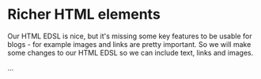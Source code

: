 # Richer HTML elements

Our HTML EDSL is nice, but it's missing some key features to be usable
for blogs - for example images and links are pretty important.
So we will make some changes to our HTML EDSL so we can include
text, links and images.

...

<!--

What we're going to do is, instead of passing `String` to `p_`, `h1_`
and other functions that represent HTML *structures*, we will
pass them a new type called `HtmlContent` which would represent
content rather than structure - things text, links and images.

We will also implement instances for a couple of type classes for this
new `HtmlContent` type. Namely `Semigroup` and `Monoid`.

These two type classes are named after their mathematical counter
part. Semigroup defines an operation that combines two values of a
type to a single value. This operation in Haskell is the function
`<>` (pronounced append) and we've already seen it in action for strings!
A Monoid is a Semigroup that also provides an "empty" value, `mempty`.

Often type classes will have laws attached to them, and any instance
should make sure these laws hold for it as well. These laws provide
predictable behaviour, and helps in reducing surprised and getting
intuition about how a type might behaves just by knowning that it has
an instance of some type class.

These kind of type classes and laws create proper *abstractions*.

For Semigroup for example, `<>` should be associative, meaning that
the placement of paranthesis will not change the result.
`(a <> b) <> c` should be exactly the same as `a <> (b <> c)`.

For example, Int could form a semigroup with the operator `+`, because
as we learned `+` combines two Int values to get an Int value, and
adding three integers can be done by first calculating the right it
and then the left, or the left one and then the right, and the result
will be the same.

Note that Int could also form a semigroup with the operator `*`, but
there can only be one instance per type and type class. So instead of
choosing, Haskell does not implement a semigroup for Int and instead
defines two `newtype`s in the standard library: `Sum` and `Product`,
which each has a type class instance of semigroup.

Monoid also has a law, `mempty` should be "neutral" with respect to
the Semigroup operation on that type (note that each type that wants
to implement a monoid instance should also implement
semigroup). Neutral means that doing `x <> mempty` or `mempty <> x`
will always result with `x`.

For example, for `Sum`, `mempty` is defined as 0, and for `Product` it
is defined as 1.

We will also defined another operator, `<+>`, that will make easy to
append two elements with a space between them. We will declare that
this new operator is an infix operator that is "right associative",
meaning Haskell should read `a <+> b <+> c` as `a <+> (b <+> c)`,
and it has precedence 5, which is higher than 4 but lower than
6. Presedence could be between 0 and 9 and defines which operation
should occur first. Function application for example has the highest
precedence over any operator, so for example `func x + func y` will
always mean `(func x) + (func y)`.

See this table to learn about the presedence of a few other operators:

https://www.haskell.org/onlinereport/decls.html#fixity

---

With that, instead of writing `p_ "hello"`, we now have to write
`p_ (txt_ "hello")`.

But: we can now also write:
```
p_ (txt_ "visit my" <+> link_ "https://gilmi.me" (txt_ "website"))
```

And get a nice mixture of text and hyper links, which we can use to
create an index page for all of our pages.

-->

